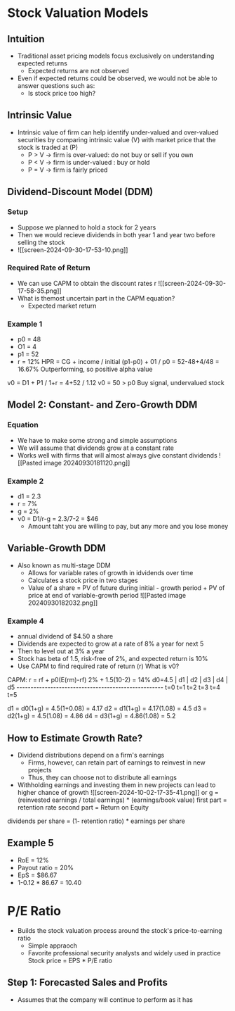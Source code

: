 # Stock Valuation Models
## Intuition
- Traditional asset pricing models focus exclusively on understanding expected returns
	- Expected returns are not observed
- Even if expected returns could be observed, we would not be able to answer questions such as:
	- Is stock price too high?
## Intrinsic Value
- Intrinsic value of firm can help identify under-valued and over-valued securities by comparing intrinsic value (V) with market price that the stock is traded at (P)
	- P > V -> firm is over-valued: do not buy or sell if you own
	- P \< V -> firm is under-valued : buy or hold
	- P = V -> firm is fairly priced
## Dividend-Discount Model (DDM)
### Setup
- Suppose we planned to hold a stock for 2 years
- Then we would recieve dividends in both year 1 and year two before selling the stock
- ![[screen-2024-09-30-17-53-10.png]]
### Required Rate of Return
- We can use CAPM to obtain the discount rates r
![[screen-2024-09-30-17-58-35.png]]
- What is themost uncertain part in the CAPM equation?
	- Expected market return
### Example 1
- p0 = 48
- O1 = 4
- p1 = 52
- r = 12%
HPR = CG + income / initial
(p1-p0) + 01 / p0
= 52-48+4/48
= 16.67%
Outperforming, so positive alpha value

v0 = D1 + P1 / 1+r
= 4+52 / 1.12
v0 = 50 > p0
Buy signal, undervalued stock

## Model 2: Constant- and Zero-Growth DDM
### Equation
- We have to make some strong and simple assumptions
- We will assume that dividends grow at a constant rate
- Works well with firms that will almost always give constant dividends
![[Pasted image 20240930181120.png]]
### Example 2
- d1 = 2.3
- r = 7%
- g = 2%
- v0 = D1/r-g = 2.3/7-2 = $46
	- Amount taht you are willing to pay, but any more and you lose money
## Variable-Growth DDM
- Also known as multi-stage DDM
	- Allows for variable rates of growth in idvidends over time
	- Calculates a stock price in two stages
	- Value of a share = PV of future during initial - growth period + PV of price at end of variable-growth period
![[Pasted image 20240930182032.png]]

### Example 4
- annual dividend of $4.50 a share
- Dividends are expected to grow at a rate of 8% a year for next 5
- Then to level out at 3% a year
- Stock has beta of 1.5, risk-free of 2%, and expected return is 10%
- Use CAPM to find required rate of return (r)
What is v0?

CAPM: r = rf + p0(E(rm)-rf)
2% + 1.5(10-2) = 14%
d0=4.5 | d1    | d2       |  d3       |  d4     | d5
\----------------------------------------------------
t=0       t=1      t=2        t=3        t=4        t=5

d1 = d0(1+g) = 4.5(1+0.08) = 4.17
d2 = d1(1+g) = 4.17(1.08) = 4.5
d3 = d2(1+g) = 4.5(1.08) = 4.86
d4 = d3(1+g) = 4.86(1.08) = 5.2

## How to Estimate Growth Rate?
- Dividend distributions depend on a firm's earnings
	- Firms, however, can retain part of earnings to reinvest in new projects
	- Thus, they can choose not to distribute all earnings
- Withholding earnings and investing them in new projects can lead to higher chance of growth
![[screen-2024-10-02-17-35-41.png]]
or 
g = (reinvested earnings / total earnings) \* (earnings/book value)
first part = retention rate                          second part = Return on Equity

dividends per share = (1- retention ratio) * earnings per share
## Example 5
- RoE = 12%
- Payout ratio = 20%
- EpS = $86.67
- 1-0.12 * 86.67 = 10.40

# P/E Ratio
- Builds the stock valuation process around the stock's price-to-earning ratio
	- Simple appraoch
	- Favorite professional security analysts and widely used in practice
Stock price = EPS * P/E ratio
## Step 1: Forecasted Sales and Profits
- Assumes that the company will continue to perform as it has